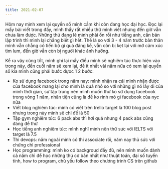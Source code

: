 ```yaml
---
title: 2021-02-07
---
```

Hôm nay mình xem lại quyển sổ mình cầm khi còn đang học đại học. Đọc lại mấy bài viết trong đấy, mình thấy rất nhiều thứ mình
viết nhưng đến giờ vẫn chưa làm được. Những thứ đang lẽ mình phải ổn rồi như tiếng anh, căn bản lập trình thì mình lại chẳng
biết gì hết. Thế là so với 3 - 4 năm trước bản thân mình vẫn chẳng có tiến bộ gì quá đáng kể, vẫn còn bị kẹt lại với mớ cảm xúc tìm lum, đến giờ vẫn còn bị người khác ảnh hưởng.

Kể ra vậy cũng tốt, mình ghi lại mấy điều mình sẽ nghiêm túc thực hiện vào trong này, đến cuối năm sẽ xem lại, để ít nhất vài năm nữa có xem lại quyển sổ kia mình cũng phải bước đựoc 1 2 bước:
+ Ko sử dụng facebook trong năm nay: mình nhận ra cái mình nhận được của facebook mang lại cho mình là quá nhỏ so với những gì nó lấy đi của mình thời gian, sự tập trung nên mình muốn thử ko sử dụng facebook trong vòng 1 năm, nhân tiện cũng là để ko rình mò gì facebook của nyc nữa
+ Viết blog nghiêm túc: mình có viết trên  trello target là 100 blog post nhưng trong này mình sẽ chỉ để là 50
+ Tập gym nghiêm túc: 6 pack abs thì hơi quá nhưng 4 pack abs cũng đáng để thử
+ Học tiếng anh nghiêm túc: mình nghĩ mình nên thử sưc với IELTS với target là 7.5
+ Thi devops: năm ngoái mình có thi associate rồi, năm nay thủ sức với chứng chỉ professional
+ Học programming: mình ko có backgroud đầy đủ, nên mình muốn dành cả năm chỉ để học những thú cơ bản nhất như thuật toán, đại số tuyến tính, how to program, chủ yếu follow theo chương trình CS trên github
